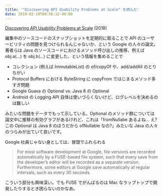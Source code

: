 ```yaml
---
title: '"Discovering API Usability Problems at Scale" を読んだ'
date: 2019-02-19T00:56:32-08:00
---
```

[Discovering API Usability Problems at Scale](https://ai.google/research/pubs/pub47031) (2018)

編集中のソースコードのスナップショットを定期的に取ることで API のユーザービリティの問題を見つけられるんじゃないか、という Google の人々の論文。著者らは Java のソースコードにおけるメソッド呼び出しの推移、例えば obj.a(...) を obj.b(...) に変更した、という情報を集めることで

* コレクション (例えば ImmutableList) の of/copyOf や、add/addAll のとりちがい
* Protocol Buffers における ByteString に copyFrom ではじまるメソッド多すぎ問題
* Google Guava の Optional vs. Java 8 の Optional
* Android の Logging API 自体は使いづらくないけど、ログレベルを決めるのは難しい

みたいな問題をデータでもって示している。Optional のメソッド群については論文中に推移の有効グラフがあるけれど、これは「fromNullabe あるよね... え? この Optional は Java 8 のほうだから ofNullable なの?」みたいな Java の人々のつらみが出ていて良いです。

Google 社員じゃない身としては、冒頭でふれられる

> For most software development at Google, file versions are recorded automatically by a FUSE-based file system, such that every save from the developer’s editor will be recorded as a separate version. Furthermore, some editors at Google save automatically at regular intervals, such as every 30 seconds.

こういう部分も興味深い。でも FUSE でがんばるのは Mac なラップトップで開発したりするとき困らないのかなあ。
